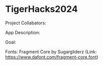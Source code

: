 # TigerHacks2024
Project Collabators:

App Description:

Goal:

Fonts:
Fragment Core by Sugargliderz (Link: https://www.dafont.com/fragment-core.font)
